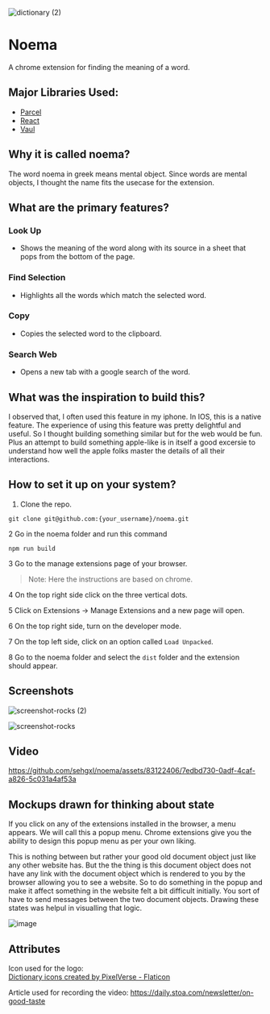 
![dictionary (2)](https://github.com/sehgxl/noema/assets/83122406/2abce641-aab3-4fbe-9ab9-713943511176)


# Noema 
A chrome extension for finding the meaning of a word.

## Major Libraries Used:
- [Parcel](https://parceljs.org/)
- [React](https://react.dev/)
- [Vaul](https://vaul.emilkowal.ski/)
  
## Why it is called noema?
The word noema in greek means mental object. Since words are mental objects, I thought the name fits the usecase for the extension.

## What are the primary features?

### Look Up
- Shows the meaning of the word along with its source in a sheet that pops from the bottom of the page.

### Find Selection
- Highlights all the words which match the selected word.

### Copy
- Copies the selected word to the clipboard.

### Search Web
- Opens a new tab with a google search of the word.

## What was the inspiration to build this?
I observed that, I often used this feature in my iphone. In IOS, this is a native feature. The experience of using this feature was pretty delightful and useful. So I thought building something similar but for the web would be fun. Plus an attempt to build something apple-like is in itself a good excersie to understand how well the apple folks master the details of all their interactions.

## How to set it up on your system?
1. Clone the repo.
```
git clone git@github.com:{your_username}/noema.git
```
2 Go in the noema folder and run this command 
```
npm run build
```

3 Go to the manage extensions page of your browser.

> Note: Here the instructions are based on chrome. 

4 On the top right side click on the three vertical dots.

5 Click on Extensions -> Manage Extensions and a new page will open.

6 On the top right side, turn on the developer mode.

7 On the top left side, click on an option called `Load Unpacked`.

8 Go to the noema folder and select the `dist` folder and the extension should appear.

## Screenshots
![screenshot-rocks (2)](https://github.com/sehgxl/noema/assets/83122406/2295df08-daa3-459a-b29d-0d29ec7dbd72)

![screenshot-rocks](https://github.com/sehgxl/noema/assets/83122406/ce1fc9fa-175d-4129-83ec-7762f6e65b90)

## Video 

https://github.com/sehgxl/noema/assets/83122406/7edbd730-0adf-4caf-a826-5c031a4af53a

## Mockups drawn for thinking about state
If you click on any of the extensions installed in the browser, a menu appears. We will call this a popup menu. Chrome extensions give you the ability to design this popup menu as per your own liking. 

This is nothing between but rather your good old document object just like any other website has. But the the thing is this document object does not have any link with the document object which is rendered to you by the browser allowing you to see a website. So to do something in the popup and make it affect something in the website felt a bit difficult initially. You sort of have to send messages between the two document objects. Drawing these states was helpul in visualling that logic.     

![image](https://github.com/sehgxl/noema/assets/83122406/55447484-47c6-4530-96a2-1126a60aad8f)

## Attributes 
Icon used for the logo:  
<a href="https://www.flaticon.com/free-icons/dictionary" title="dictionary icons">Dictionary icons created by PixelVerse - Flaticon</a>

Article used for recording the video: 
https://daily.stoa.com/newsletter/on-good-taste
